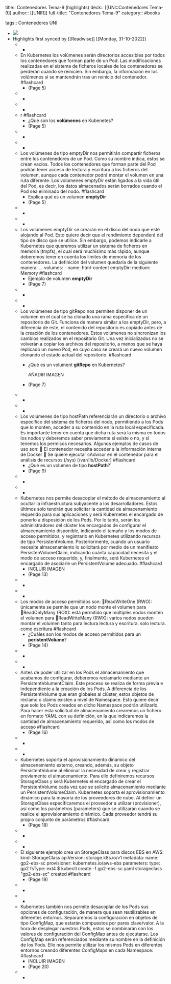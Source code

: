 title:: Contenedores Tema-9 (highlights)
deck:: [[UNI::Contenedores Tema-9]]
author:: [[UNIR]]
full-title:: "Contenedores Tema-9"
category:: #books

tags:: Contenedores UNI

- ![](https://readwise-assets.s3.amazonaws.com/media/uploaded_book_covers/profile_22942/68a52c90-f8f9-41a1-a380-c294cddbad73.jpg)
- Highlights first synced by [[Readwise]] [[Monday, 31-10-2022]]
	- -
	- En  Kubernetes los  volúmenes  serán  directorios  accesibles  por  todos los contenedores  que  forman  parte  de  un  Pod.  Las  modificaciones  realizadas  en  el sistema de ficheros locales de los contenedores se perderán cuando se reinicien. Sin embargo,  la  información  en  los  volúmenes  sí  se  mantendrán  tras  un  reinicio  del contenedor. #flashcard
		- (Page 5)
	- -
	- -
	- r #flashcard
		- ¿Qué son los **volúmenes** en Kubenetes?
		- (Page 5)
	- -
	- -
	- Los  volúmenes  de  tipo  emptyDir  nos  permitirán  compartir  ficheros  entre  los contenedores de un Pod. Como su nombre indica, estos se crean vacíos. Todos los contenedores que forman parte del Pod podrán tener acceso de lectura y escritura a los ficheros del volumen, aunque cada contenedor podrá montar el volumen en una ruta diferente. Los volúmenes emptyDir están ligados a la vida útil del Pod, es decir, los datos almacenados serán borrados cuando el Pod sea eliminado del nodo. #flashcard
		- Explica qué es un volumen **emptyDir**
		- (Page 5)
	- -
	- -
	- Los volúmenes emptyDir se crearán en el disco del nodo que esté alojando al Pod. Esto quiere decir que el rendimiento dependerá del tipo de disco que se utilice. Sin embargo,  podemos  indicarle  a  Kubernetes  que  queremos  utilizar  un  sistema  de ficheros en memoria (tmpfs), el cual será muchísimo más rápido, aunque deberemos tener  en  cuenta  los  límites  de  memoria  de  los  contenedores.  La  definición  del volumen quedaría de la siguiente manera: ... volumes: - name: html-content emptyDir: medium: Memory #flashcard
		- Ejemplo de volumen **emptyDir**
		- (Page 7)
	- -
	- -
	- Los volúmenes de tipo gitRepo nos permiten disponer de un volumen en el cual se ha clonado una rama específica de un repositorio de Git. Funciona de manera similar a  los  emptyDir,  pero,  a diferencia  de este,  el  contenido del  repositorio es  copiado antes de la creación de los contenedores. Estos volúmenes no sincronizan los cambios realizados en el repositorio Git. Una vez inicializados no se volverán a copiar los archivos del repositorio, a menos que se haya replicado un nuevo Pod, en cuyo caso se creará un nuevo volumen clonando el estado actual del repositorio. #flashcard
		- ¿Qué es un volument **gitRepo** en Kubernetes?
		  
		  AÑADIR IMAGEN
		- (Page 7)
	- -
	- -
	- Los volúmenes de tipo hostPath referenciarán un directorio o archivo específico del sistema de ficheros del nodo, permitiendo a los Pods que lo monten, acceder a su contenido en la ruta local especificada. Es importante tener en cuenta que dicha ruta será la misma en todos los nodos y deberemos saber previamente si existe o no, y si tenemos los permisos necesarios. Algunos ejemplos de casos de uso son:   El  contenedor  necesita  acceder  a la información interna  de  Docker   Se quiere ejecutar cAdvisor en el contenedor para el análisis de recursos (/sys) (/var/lib/Docker) #flashcard
		- ¿Qué es un volumen de tipo **hostPath**?´
		- (Page 9)
	- -
	- -
	- Kubernetes  nos  permite  desacoplar  el  método  de  almacenamiento  al  ocultar  la infraestructura  subyacente  a  los  desarrolladores.  Estos  últimos  solo  tendrán  que solicitar  la  cantidad  de  almacenamiento  requerido  para  sus  aplicaciones  y  será Kubernetes el encargado de ponerlo a disposición de los Pods. Por  lo tanto,  serán  los  administradores del  clúster  los  encargados  de  configurar el almacenamiento disponible, indicando el tamaño y los modos de acceso permitidos, y registrarlo en Kubernetes utilizando recursos de tipo PersistentVolume. Posteriormente, cuando un usuario necesite almacenamiento lo solicitará por medio de un manifiesto  PersistenVolumeClaim, indicando cuánta capacidad necesita y el modo de acceso requerido, y, finalmente, será Kubernetes el encargado de asociarle un PersistentVolume adecuado. #flashcard
		- INCLUIR IMAGEN
		- (Page 13)
	- -
	- -
	- Los modos de acceso permitidos son: ReadWriteOne (RWO): únicamente se permite que un nodo monte el volumen para ReadOnlyMany (ROX): está permitido que múltiples nodos monten el volumen para ReadWriteMany (RWX): varios nodos pueden montar el volumen tanto para lectura lectura y escritura. solo lectura. como escritura #flashcard
		- ¿Cuáles son los modos de acceso permitidos para un **peristentVolume**?
		- (Page 14)
	- -
	- -
	- Antes de poder utilizar en los Pods el almacenamiento que acabamos de configurar, deberemos  reclamarlo  mediante  un  PersistentVolumentClaim.  Este  proceso  se realiza de forma previa e independiente a la creación de los Pods. A diferencia de los PersistentVolume  que  eran  globales  al  clúster,  estos  objetos  de  reclamo  o  claims existen a nivel de Namespace. Esto quiere decir que solo los Pods creados en dicho Namespace podrán utilizarlo. Para hacer esta solicitud de almacenamiento crearemos un fichero en formato YAML con su definición, en la que indicaremos la cantidad de almacenamiento requerido, así como los modos de acceso #flashcard
		- (Page 16)
	- -
	- -
	- Kubernetes  soporta  el  aprovisionamiento  dinámico  del  almacenamiento  externo, creando,  además,  su  objeto  PersistentVolume  al  eliminar  la  necesidad  de  crear  y registrar  previamente  el  almacenamiento.  Para  ello  definiremos  recursos StorageClass y será Kubernetes el encargado de crear el PersistentVolume cada vez que  se  solicite  almacenamiento  mediante  un  PersistentVolumeClaim.  Kubernetes soporta el aprovisionamiento dinámico para la mayoría de los proveedores de nube. Al definir un StorageClass especificaremos el proveedor a utilizar (provisioner), así como los  parámetros  (parameters)  que  se  utilizarán  cuando  se  realice  el aprovisionamiento dinámico. Cada proveedor tendrá su propio conjunto de parámetros #flashcard
		- (Page 18)
	- -
	- -
	- El siguiente ejemplo crea un StorageClass para discos EBS en AWS: kind: StorageClass apiVersion: storage.k8s.io/v1 metadata: name: gp2-ebs-sc provisioner: kubernetes.io/aws-ebs parameters: type: gp2 fsType: ext4 $ kubectl create -f gp2-ebs-sc.yaml storageclass "gp2-ebs-sc" created #flashcard
		- (Page 19)
	- -
	- -
	- Kubernetes  también  nos  permite  desacoplar  de los  Pods  sus  opciones  de configuración,  de  manera  que  sean  reutilizables  en  diferentes  entornos. Separaremos la  configuración  en  objetos  de  tipo  ConfigMap,  que  estarán compuestos  por  pares  clave/valor.  A  la  hora  de desplegar nuestros  Pods,  estos  se combinarán con los valores de configuración del ConfigMap antes de ejecutarse. Los ConfigMap serán referenciados mediante su nombre en la definición de los Pods. Ello nos permite utilizar los mismos Pods en diferentes entornos creando diferentes ConfigMaps en cada Namespace: #flashcard
		- INCLUIR IMAGEN
		- (Page 20)
	- -